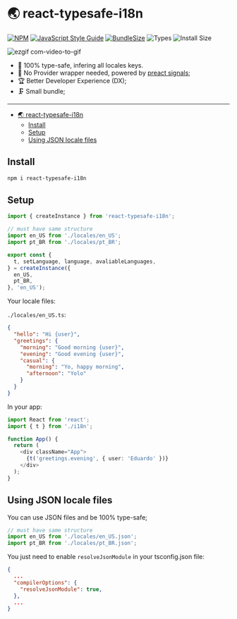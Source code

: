 
  # 🌏 react-typesafe-i18n

  [![NPM](https://img.shields.io/npm/v/react-typesafe-i18n.svg)](https://www.npmjs.com/package/react-typesafe-i18n)
  [![JavaScript Style Guide](https://img.shields.io/badge/code_style-airbnb-brightgreen.svg)](https://standardjs.com)
  [![BundleSize](https://badgen.net/bundlephobia/min/react-typesafe-i18n)](https://bundlephobia.com/package/react-typesafe-i18n)
  ![Types](https://badgen.net/npm/types/react-typesafe-i18n)
  ![Install Size](https://badgen.net/packagephobia/install/react-typesafe-i18n)
  
  ![ezgif com-video-to-gif](https://user-images.githubusercontent.com/2353216/236653728-92870077-d461-442f-bc9a-ffd56a880f14.gif)


- 🤘 100% type-safe, infering all locales keys.
- 🤩 No Provider wrapper needed, powered by [preact signals](https://github.com/preactjs/signals);
- 🏆 Better Developer Experience (DX);
- 🗜 Small bundle;

---

- [🌏 react-typesafe-i18n](#-react-typesafe-i18n)
  - [Install](#install)
  - [Setup](#setup)
  - [Using JSON locale files](#using-json-locale-files)

## Install

```bash
npm i react-typesafe-i18n
```

## Setup

```typescript
import { createInstance } from 'react-typesafe-i18n';

// must have same structure
import en_US from './locales/en_US';
import pt_BR from './locales/pt_BR';

export const {
  t, setLanguage, language, avaliableLanguages,
} = createInstance({
  en_US,
  pt_BR,
}, 'en_US');
```
Your locale files:

`./locales/en_US.ts`:
```json
{
  "hello": "Hi {user}",
  "greetings": {
    "morning": "Good morning {user}",
    "evening": "Good evening {user}",
    "casual": {
      "morning": "Yo, happy morning",
      "afternoon": "Yolo"
    }
  }
}
```

In your app:

```typescript
import React from 'react';
import { t } from './i18n';

function App() {
  return (
    <div className="App">
      {t('greetings.evening', { user: 'Eduardo' })}
    </div>
  );
}
```

## Using JSON locale files

You can use JSON files and be 100% type-safe;

```typescript
// must have same structure
import en_US from './locales/en_US.json';
import pt_BR from './locales/pt_BR.json';
```

You just need to enable `resolveJsonModule` in your tsconfig.json file:


```json
{
  ...
  "compilerOptions": {
    "resolveJsonModule": true,
  },
  ...
}
```
